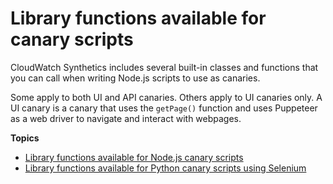 # Library functions available for canary scripts<a name="CloudWatch_Synthetics_Canaries_Function_Library"></a>

CloudWatch Synthetics includes several built\-in classes and functions that you can call when writing Node\.js scripts to use as canaries\.

Some apply to both UI and API canaries\. Others apply to UI canaries only\. A UI canary is a canary that uses the `getPage()` function and uses Puppeteer as a web driver to navigate and interact with webpages\.

**Topics**
+ [Library functions available for Node\.js canary scripts](CloudWatch_Synthetics_Canaries_Library_Nodejs.md)
+ [Library functions available for Python canary scripts using Selenium](CloudWatch_Synthetics_Canaries_Library_Python.md)